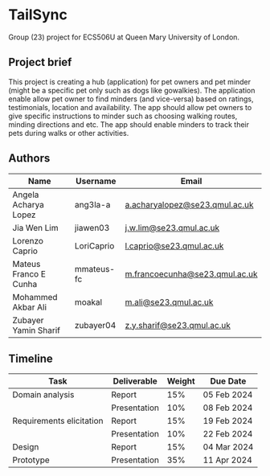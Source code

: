 # TailSync

Group (23) project for ECS506U at Queen Mary University of London.

## Project brief
This project is creating a hub (application) for pet owners and pet minder (might be a specific pet only such as dogs like gowalkies).
The application enable allow pet owner to find minders (and vice-versa) based on ratings, testimonials, location and availability.
The app should allow pet owners to give specific instructions to minder such as choosing walking routes, minding directions and etc.
The app should enable minders to track their pets during walks or other activities.

## Authors

| Name | Username | Email |
|---|---|---|
Angela Acharya Lopez | ang3la-a | <a.acharyalopez@se23.qmul.ac.uk>
Jia Wen Lim | jiawen03 | <j.w.lim@se23.qmul.ac.uk> 
Lorenzo Caprio | LoriCaprio | <l.caprio@se23.qmul.ac.uk>
Mateus Franco E Cunha | mmateus-fc | <m.francoecunha@se23.qmul.ac.uk>
Mohammed Akbar Ali | moakal | <m.ali@se23.qmul.ac.uk> 
Zubayer Yamin Sharif | zubayer04 | <z.y.sharif@se23.qmul.ac.uk>

## Timeline

| Task | Deliverable | Weight | Due Date |
|---|---|---|---|
| Domain analysis | Report | 15% | 05 Feb 2024 |
| | Presentation | 10% | 08 Feb 2024 |
| Requirements elicitation | Report | 15% | 19 Feb 2024 |
| | Presentation | 10% | 22 Feb 2024 |
| Design | Report | 15% | 04 Mar 2024 |
| Prototype | Presentation | 35% | 11 Apr 2024 |
